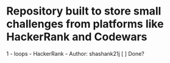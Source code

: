 # Repository built to store small challenges from platforms like HackerRank and Codewars

1 - loops
    - HackerRank
    - Author: shashank21j
    [ ] Done?